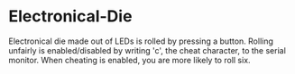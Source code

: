 # Electronical-Die

Electronical die made out of LEDs is rolled by pressing a button. Rolling unfairly is enabled/disabled by writing 'c', the cheat character, to the serial monitor. When cheating is enabled, you are more likely to roll six.
